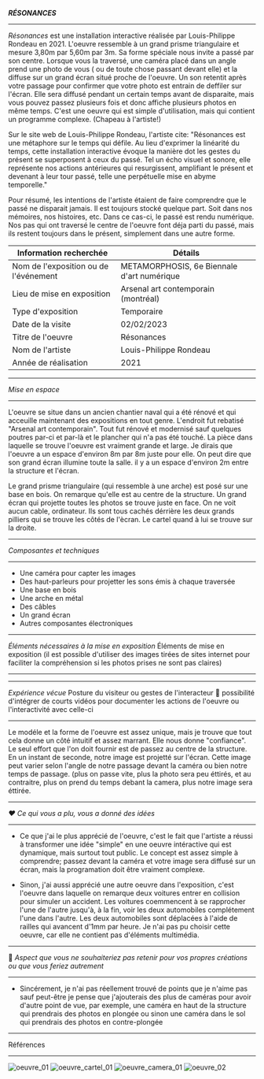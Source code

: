 ***RÉSONANCES***
   _____________________________________________________________________________________________________________________________________________________
   
*Résonances* est une installation interactive réalisée par Louis-Philippe Rondeau en 2021. L'oeuvre ressemble à un grand prisme triangulaire et mesure 3,80m par 5,60m par 3m. Sa forme spéciale nous invite a passé par son centre. Lorsque vous la traversé, une caméra placé dans un angle prend une photo de vous ( ou de toute chose passant devant elle) et la diffuse sur un grand écran situé proche de l'oeuvre. Un son retentit après votre passage pour confirmer que votre photo est entrain de deffiler sur l'écran. Elle sera diffusé pendant un certain temps avant de disparaite, mais vous pouvez passez plusieurs fois et donc affiche plusieurs photos en même temps. C'est une oeuvre qui est simple d'utilisation, mais qui contient un programme complexe. (Chapeau à l'artiste!)

Sur le site web de Louis-Philippe Rondeau, l'artiste cite: "Résonances est une métaphore sur le temps qui défile. Au lieu d'exprimer la linéarité du temps, cette installation interactive évoque la manière dot les gestes du présent se superposent à ceux du passé. Tel un écho visuel et sonore, elle représente nos actions antérieures qui resurgissent, amplifiant le présent et devenant à leur tour passé, telle une perpétuelle mise en abyme temporelle."

Pour résumé, les intentions de l'artiste étaient de faire comprendre que le passé ne disparait jamais. Il est toujours stocké quelque part. Soit dans nos mémoires, nos histoires, etc. Dans ce cas-ci, le passé est rendu numérique. Nos pas qui ont traversé le centre de l'oeuvre font déja parti du passé, mais ils restent toujours dans le présent, simplement dans une autre forme. 


|Information recherchée | Détails |
| ------------- | ------------- |
|Nom de l'exposition ou de l'événement  | METAMORPHOSIS, 6e Biennale d'art numérique |
| Lieu de mise en exposition | Arsenal art contemporain (montréal)  |
|Type d'exposition  | Temporaire  |
| Date de la visite  | 02/02/2023  |
|Titre de l'oeuvre  |Résonances  |
|Nom de l'artiste  | Louis-Philippe Rondeau  |
| Année de réalisation  | 2021  |

_____________________________________________________________________________________________________________________________________________________
 *Mise en espace*	
 _____________________________________________________________________________________________________________________________________________________
 
 L'oeuvre se situe dans un ancien chantier naval qui a été rénové et qui acceuille maintenant des expositions en tout genre. L'endroit fut rebatisé "Arsenal art contemporain". Tout fut rénové et modernisé sauf quelques poutres par-ci et par-là et le plancher qui n'a pas été touché. La pièce dans laquelle se trouve l'oeuvre est vraiment grande et large. Je dirais que l'oeuvre a un espace d'environ 8m par 8m juste pour elle. On peut dire que son grand écran illumine toute la salle. il y a un espace d'environ 2m entre la structure et l'écran.
 
 Le grand prisme triangulaire (qui ressemble à une arche) est posé sur une base en bois. On remarque qu'elle est au centre de la structure. Un grand écran qui projette toutes les photos se trouve juste en face. On ne voit aucun cable, ordinateur. Ils sont tous cachés dérrière les deux grands pilliers qui se trouve les côtés de l'ècran. Le cartel quand à lui se trouve sur la droite. 
 
 
 _____________________________________________________________________________________________________________________________________________________
 
 *Composantes et techniques*
  _____________________________________________________________________________________________________________________________________________________
  - Une caméra pour capter les images
  - Des haut-parleurs pour projetter les sons émis à chaque traversée
  - Une base en bois
  - Une arche en métal
  - Des câbles
  - Un grand écran
  - Autres composantes électroniques

   _____________________________________________________________________________________________________________________________________________________
 *Éléments nécessaires à la mise en exposition*   Éléments de mise en exposition (il est possible d'utiliser des images tirées de sites internet pour faciliter la compréhension si les photos prises ne sont pas claires)
   _____________________________________________________________________________________________________________________________________________________
   _____________________________________________________________________________________________________________________________________________________
   
   *Expérience vécue*	Posture du visiteur ou gestes de l'interacteur 🎥 possibilité d'intégrer de courts vidéos pour documenter les actions de l'oeuvre ou l'interactivité avec celle-ci
  _____________________________________________________________________________________________________________________________________________________
  Le modéle et la forme de l'oeuvre est assez unique, mais je trouve que tout cela donne un côté intuitif et assez marrant. Elle nous donne "confiance". Le seul effort que l'on doit fournir est de passez au centre de la structure. En un instant de seconde, notre image est projetté sur l'écran. Cette image peut varier selon l'angle de notre passage devant la caméra ou bien notre temps de passage. (plus on passe vite, plus la photo sera peu éttirés, et au contraitre, plus on prend du temps debant la camera, plus notre image sera éttirée.
  _____________________________________________________________________________________________________________________________________________________
    
*❤️ Ce qui vous a plu, vous a donné des idées*
  _____________________________________________________________________________________________________________________________________________________
  - Ce que j'ai le plus apprécié de l'oeuvre, c'est le fait que l'artiste a réussi à transformer une idée "simple" en une oeuvre intéractive qui est dynamique, mais surtout tout public. Le concept est assez simple à comprendre; passez devant la caméra et votre image sera diffusé sur un écran, mais la programation doit être vraiment complexe.
 
- Sinon, j'ai aussi apprécié une autre oeuvre dans l'exposition, c'est l'oeuvre dans laquelle on remarque deux voitures entrer en collision pour simuler un accident. Les voitures coemmencent à se rapprocher l'une de l'autre jusqu'à, à la fin, voir les deux automobiles complétement l'une dans l'autre. Les deux automobiles sont déplacées à l'aide de railles qui avancent d'1mm par heure.
  Je n'ai pas pu choisir cette oeuvre, car elle ne contient pas d'éléments multimédia. 
  
_____________________________________________________________________________________________________________________________________________________
     
🤔 *Aspect que vous ne souhaiteriez pas retenir pour vos propres créations ou que vous feriez autrement*
_____________________________________________________________________________________________________________________________________________________

- Sincérement, je n'ai pas réellement trouvé de points que je n'aime pas sauf peut-être je pense que j'ajouterais des plus de caméras pour avoir d'autre point de vue, par exemple, une caméra en haut de la structure qui prendrais des photos en plongée ou sinon une caméra dans le sol qui prendrais des photos en contre-plongée

_____________________________________________________________________________________________________________________________________________________
Références

 _____________________________________________________________________________________________________________________________________________________
![oeuvre_01](https://user-images.githubusercontent.com/112128079/220780863-d7b27366-891b-4259-9722-597af4c72e7c.png)
![oeuvre_cartel_01](https://user-images.githubusercontent.com/112128079/220780872-6e541670-c3fa-4720-8019-db7ff25d8102.png)
![oeuvre_camera_01](https://user-images.githubusercontent.com/112128079/220780875-6fc65d2a-4d2a-42bc-9410-dc1d3d7bb321.png)
![oeuvre_02](https://user-images.githubusercontent.com/112128079/220780881-db131b54-58a8-4402-bc19-668819b58deb.png)

